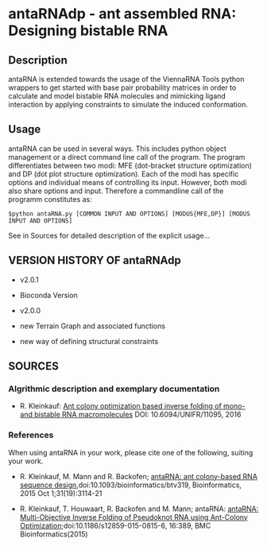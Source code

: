 # antaRNAdp - ant assembled RNA: Designing bistable RNA

## Description

antaRNA is extended towards the usage of the ViennaRNA Tools python wrappers to 
get started with base pair probability matrices in order to calculate and model 
bistable RNA molecules and mimicking ligand interaction by applying 
constraints to simulate the induced conformation.

## Usage

antaRNA can be used in several ways. This includes python object management or a direct command line call of the program.
The program differentiates between two modi: MFE (dot-bracket structure optimization) and DP (dot plot structure optimization). Each 
of the modi has specific options and individual means of controlling its input. However, both modi also share options and input. Therefore
a commandline call of the programm constitutes as:

```
$python antaRNA.py [COMMON INPUT AND OPTIONS] [MODUS{MFE,DP}] [MODUS INPUT AND OPTIONS]
```
See in Sources for detailed description of the explicit usage...

## VERSION HISTORY OF antaRNAdp

 - v2.0.1
  - Bioconda Version

 - v2.0.0 
  - new Terrain Graph and associated functions
  - new way of defining structural constraints


## SOURCES

### Algrithmic description and exemplary documentation

 - R. Kleinkauf: [Ant colony optimization based inverse folding of mono- and bistable RNA macromolecules](https://freidok.uni-freiburg.de/data/11095) DOI: 10.6094/UNIFR/11095, 2016

### References
When using antaRNA in your work, please cite one of the following, suiting your work.

 - R. Kleinkauf, M. Mann and R. Backofen; [antaRNA: ant colony-based RNA sequence
design](http://bioinformatics.oxfordjournals.org/content/31/19/3114.long),doi:10.1093/bioinformatics/btv319, Bioinformatics, 2015 Oct 1;31(19):3114-21

 - R. Kleinkauf, T. Houwaart, R. Backofen and M. Mann; antaRNA: [antaRNA: Multi-Objective Inverse Folding of Pseudoknot RNA using Ant-Colony Optimization](http://www.biomedcentral.com/content/pdf/s12859-015-0815-6.pdf);doi:10.1186/s12859-015-0815-6, 16:389, BMC Bioinformatics(2015)


